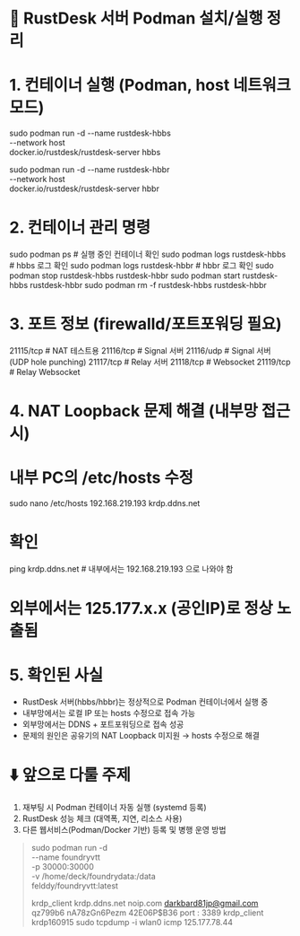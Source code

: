 # 🔹 RustDesk 서버 Podman 설치/실행 정리

# 1. 컨테이너 실행 (Podman, host 네트워크 모드)
sudo podman run -d --name rustdesk-hbbs \
  --network host \
  docker.io/rustdesk/rustdesk-server hbbs

sudo podman run -d --name rustdesk-hbbr \
  --network host \
  docker.io/rustdesk/rustdesk-server hbbr


# 2. 컨테이너 관리 명령
sudo podman ps                      # 실행 중인 컨테이너 확인
sudo podman logs rustdesk-hbbs       # hbbs 로그 확인
sudo podman logs rustdesk-hbbr       # hbbr 로그 확인
sudo podman stop rustdesk-hbbs rustdesk-hbbr
sudo podman start rustdesk-hbbs rustdesk-hbbr
sudo podman rm -f rustdesk-hbbs rustdesk-hbbr


# 3. 포트 정보 (firewalld/포트포워딩 필요)
21115/tcp  # NAT 테스트용
21116/tcp  # Signal 서버
21116/udp  # Signal 서버 (UDP hole punching)
21117/tcp  # Relay 서버
21118/tcp  # Websocket
21119/tcp  # Relay Websocket


# 4. NAT Loopback 문제 해결 (내부망 접근 시)
# 내부 PC의 /etc/hosts 수정
sudo nano /etc/hosts
192.168.219.193   krdp.ddns.net

# 확인
ping krdp.ddns.net   # 내부에서는 192.168.219.193 으로 나와야 함
# 외부에서는 125.177.x.x (공인IP)로 정상 노출됨

# 5. 확인된 사실
- RustDesk 서버(hbbs/hbbr)는 정상적으로 Podman 컨테이너에서 실행 중
- 내부망에서는 로컬 IP 또는 hosts 수정으로 접속 가능
- 외부망에서는 DDNS + 포트포워딩으로 접속 성공
- 문제의 원인은 공유기의 NAT Loopback 미지원 → hosts 수정으로 해결

# ⬇️ 앞으로 다룰 주제
1. 재부팅 시 Podman 컨테이너 자동 실행 (systemd 등록)
2. RustDesk 성능 체크 (대역폭, 지연, 리소스 사용)
3. 다른 웹서비스(Podman/Docker 기반) 등록 및 병행 운영 방법

>sudo podman run -d \
  --name foundryvtt \
  -p 30000:30000 \
  -v /home/deck/foundrydata:/data \
  felddy/foundryvtt:latest
>
>krdp_client
krdp.ddns.net
noip.com
darkbard81jp@gmail.com
qz799b6
nA78zGn6Pezm
42E06P$B36
port : 3389
krdp_client
krdp160915
sudo tcpdump -i wlan0 icmp
125.177.78.44
